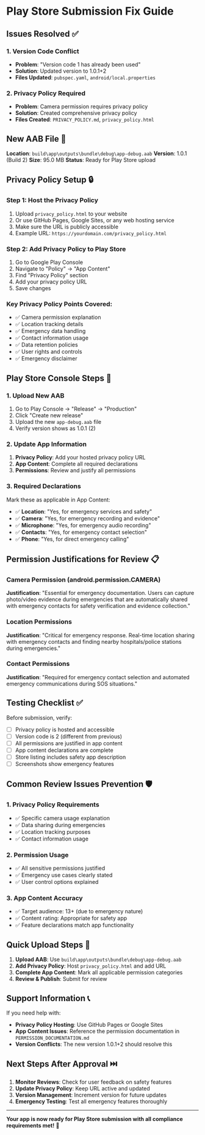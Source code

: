 # Play Store Submission Fix Guide

## Issues Resolved ✅

### 1. Version Code Conflict
- **Problem**: "Version code 1 has already been used"
- **Solution**: Updated version to 1.0.1+2
- **Files Updated**: `pubspec.yaml`, `android/local.properties`

### 2. Privacy Policy Required
- **Problem**: Camera permission requires privacy policy
- **Solution**: Created comprehensive privacy policy
- **Files Created**: `PRIVACY_POLICY.md`, `privacy_policy.html`

## New AAB File 📱

**Location**: `build\app\outputs\bundle\debug\app-debug.aab`
**Version**: 1.0.1 (Build 2)
**Size**: 95.0 MB
**Status**: Ready for Play Store upload

## Privacy Policy Setup 🔒

### Step 1: Host the Privacy Policy
1. Upload `privacy_policy.html` to your website
2. Or use GitHub Pages, Google Sites, or any web hosting service
3. Make sure the URL is publicly accessible
4. Example URL: `https://yourdomain.com/privacy_policy.html`

### Step 2: Add Privacy Policy to Play Store
1. Go to Google Play Console
2. Navigate to "Policy" → "App Content"
3. Find "Privacy Policy" section
4. Add your privacy policy URL
5. Save changes

### Key Privacy Policy Points Covered:
- ✅ Camera permission explanation
- ✅ Location tracking details
- ✅ Emergency data handling
- ✅ Contact information usage
- ✅ Data retention policies
- ✅ User rights and controls
- ✅ Emergency disclaimer

## Play Store Console Steps 🚀

### 1. Upload New AAB
1. Go to Play Console → "Release" → "Production"
2. Click "Create new release"
3. Upload the new `app-debug.aab` file
4. Verify version shows as 1.0.1 (2)

### 2. Update App Information
1. **Privacy Policy**: Add your hosted privacy policy URL
2. **App Content**: Complete all required declarations
3. **Permissions**: Review and justify all permissions

### 3. Required Declarations
Mark these as applicable in App Content:
- ✅ **Location**: "Yes, for emergency services and safety"
- ✅ **Camera**: "Yes, for emergency recording and evidence"
- ✅ **Microphone**: "Yes, for emergency audio recording"
- ✅ **Contacts**: "Yes, for emergency contact selection"
- ✅ **Phone**: "Yes, for direct emergency calling"

## Permission Justifications for Review 📋

### Camera Permission (android.permission.CAMERA)
**Justification**: "Essential for emergency documentation. Users can capture photo/video evidence during emergencies that are automatically shared with emergency contacts for safety verification and evidence collection."

### Location Permissions
**Justification**: "Critical for emergency response. Real-time location sharing with emergency contacts and finding nearby hospitals/police stations during emergencies."

### Contact Permissions
**Justification**: "Required for emergency contact selection and automated emergency communications during SOS situations."

## Testing Checklist ✅

Before submission, verify:
- [ ] Privacy policy is hosted and accessible
- [ ] Version code is 2 (different from previous)
- [ ] All permissions are justified in app content
- [ ] App content declarations are complete
- [ ] Store listing includes safety app description
- [ ] Screenshots show emergency features

## Common Review Issues Prevention 🛡️

### 1. Privacy Policy Requirements
- ✅ Specific camera usage explanation
- ✅ Data sharing during emergencies
- ✅ Location tracking purposes
- ✅ Contact information usage

### 2. Permission Usage
- ✅ All sensitive permissions justified
- ✅ Emergency use cases clearly stated
- ✅ User control options explained

### 3. App Content Accuracy
- ✅ Target audience: 13+ (due to emergency nature)
- ✅ Content rating: Appropriate for safety app
- ✅ Feature declarations match app functionality

## Quick Upload Steps 🎯

1. **Upload AAB**: Use `build\app\outputs\bundle\debug\app-debug.aab`
2. **Add Privacy Policy**: Host `privacy_policy.html` and add URL
3. **Complete App Content**: Mark all applicable permission categories
4. **Review & Publish**: Submit for review

## Support Information 📞

If you need help with:
- **Privacy Policy Hosting**: Use GitHub Pages or Google Sites
- **App Content Issues**: Reference the permission documentation in `PERMISSION_DOCUMENTATION.md`
- **Version Conflicts**: The new version 1.0.1+2 should resolve this

## Next Steps After Approval ⏭️

1. **Monitor Reviews**: Check for user feedback on safety features
2. **Update Privacy Policy**: Keep URL active and updated
3. **Version Management**: Increment version for future updates
4. **Emergency Testing**: Test all emergency features thoroughly

---

**Your app is now ready for Play Store submission with all compliance requirements met!** 🎉
